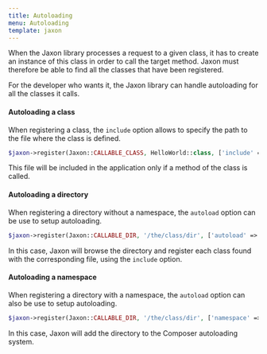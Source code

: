 ```yaml
---
title: Autoloading
menu: Autoloading
template: jaxon
---
```


When the Jaxon library processes a request to a given class, it has to create an instance of this class in order to call the target method.
Jaxon must therefore be able to find all the classes that have been registered.

For the developer who wants it, the Jaxon library can handle autoloading for all the classes it calls.

#### Autoloading a class

When registering a class, the `include` option allows to specify the path to the file where the class is defined.

```php
$jaxon->register(Jaxon::CALLABLE_CLASS, HelloWorld::class, ['include' => '/path/to/dir/HelloWorld.php']);
```

This file will be included in the application only if a method of the class is called.

#### Autoloading a directory

When registering a directory without a namespace, the `autoload` option can be use to setup autoloading.

```php
$jaxon->register(Jaxon::CALLABLE_DIR, '/the/class/dir', ['autoload' => true]);
```

In this case, Jaxon will browse the directory and register each class found with the corresponding file, using the `include` option.

#### Autoloading a namespace

When registering a directory with a namespace, the `autoload` option can also be use to setup autoloading.

```php
$jaxon->register(Jaxon::CALLABLE_DIR, '/the/class/dir', ['namespace' => 'App\Jaxon', 'autoload' => true]);
```

In this case, Jaxon will add the directory to the Composer autoloading system.
